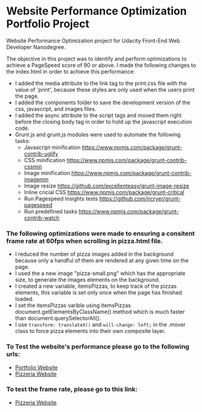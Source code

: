 # Website Performance Optimization Portfolio Project

Website Performance Optimization project for Udacity Front-End Web Developer Nanodegree.

The objective in this project was to identify and perform optimizations to achieve a PageSpeed score of 90 or above. I made the following changes to the index.html in order to achieve this performance:

* I added the media attribute to the link tag to the print.css file with the value of 'print', because these styles are only used when the users print the page.
* I added the components folder to save the development version of the css, javascript, and images files.
* I added the async attribute to the script tags and moved them right before the closing body tag in order to hold up the javascript execution code.
* Grunt.js and grunt.js modules were used to automate the following tasks:
  * Javascript minification https://www.npmjs.com/package/grunt-contrib-uglify
  * CSS minification https://www.npmjs.com/package/grunt-contrib-cssmin
  * Image minification https://www.npmjs.com/package/grunt-contrib-imagemin
  * Image resize https://github.com/excellenteasy/grunt-image-resize
  * Inline cricial CSS https://www.npmjs.com/package/grunt-critical
  * Run Pagespeed Insights tests https://github.com/jrcryer/grunt-pagespeed
  * Run predefined tasks https://www.npmjs.com/package/grunt-contrib-watch
  
### The following optimizations were made to ensuring a consitent frame rate at 60fps when scrolling in pizza.html file.

* I reduced the number of pizza images added in the background because only a handful of them are rendered at any given time on the page.
* I used the a new image "pizza-small.png" which has the appropriate size, to generate the images elements on the background.
* I created a new variable, itemsPizzas, to keep track of the pizzas elements, this variable is set only once when the page has finished loaded.
* I set the itemsPizzas varible using itemsPizzas document.getElementsByClassName() method which is much faster than document.querySelectorAll().
* I use `transform: translateX()` and `will-change: left;` in the .mover class to force pizza elements into their own composite layer.


### To Test the website's performance please go to the following urls:

* [Portfolio Website](https://developers.google.com/speed/pagespeed/insights/?url=http%3A%2F%2Fluisfdonavarrete.github.io%2Fudportfolio%2F) 
* [Pizzeria Website](https://developers.google.com/speed/pagespeed/insights/?url=http%3A%2F%2Fluisfdonavarrete.github.io%2Fudportfolio%2Fviews%2Fpizza.html)

### To test the frame rate, please go to this link:
* [Pizzeria Website](http://luisfdonavarrete.github.io/udportfolio/views/pizza.html)

